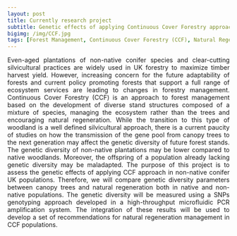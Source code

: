 ```yaml
---
layout: post
title: Currently research project
subtitle: Genetic effects of applying Continuous Cover Forestry approach in non-native conifer UK populations. 
bigimg: /img/CCF.jpg
tags: [Forest Management, Continuous Cover Forestry (CCF), Natural Regeneration, Genetic Diversity, Single Nucleotide Polymorphism (SNP)]
---
```

<p style='text-align: justify;'>
Even-aged plantations of non-native conifer species and clear-cutting silvicultural practices are widely used in UK forestry to maximize timber harvest yield. However, increasing concern for the future adaptability of forests and current policy promoting forests that support a full range of ecosystem services are leading to changes in forestry management. Continuous Cover Forestry (CCF) is an approach to forest management based on the development of diverse stand structures composed of a mixture of species, managing the ecosystem rather than the trees and encouraging natural regeneration. While the transition to this type of woodland is a well defined silvicultural approach, there is a current paucity of studies on how the transmission of the gene pool from canopy trees to the next generation may affect the genetic diversity of future forest stands. The genetic diversity of non-native plantations may be lower compared to native woodlands. Moreover, the offspring of a population already lacking genetic diversity may be maladapted. The purpose of this project is to assess the genetic effects of applying CCF approach in non-native conifer UK populations. Therefore, we will compare genetic diversity parameters between canopy trees and natural regeneration both in native and non-native populations. The genetic diversity will be measured using a SNPs genotyping approach developed in a high-throughput microfluidic PCR amplification system. The integration of these results will be used to develop a set of recommendations for natural regeneration management in CCF populations. 
</p>
